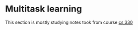 # Multitask learning
This section is mostly studying notes took from course [cs 330](https://cs330.stanford.edu/)